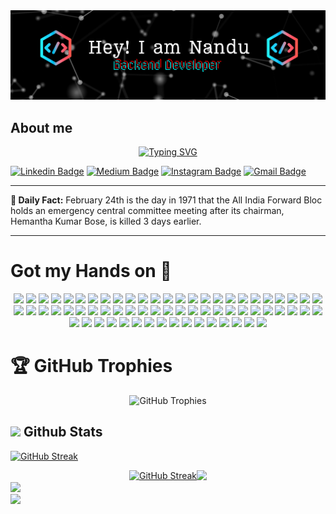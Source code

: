 
 <img src="https://github.com/nanda-kshr/nanda-kshr/blob/156b33c546a63eb0fa4250537783663b01c0f313/images/github_banner.png">

## **About me** 
<div style="display: flex; justify-content: center;">
 <a href="https://github.com/nanda-kshr">
    <img src="https://readme-typing-svg.herokuapp.com?font=Architects+Daughter&color=7AF79A&size=30&lines=Welcome+To+My+Page,;I+am+a+Student+from+India;Addicted+to+Programming;My+Keyboard+is+Broken,;So+I'll+Stop+Here+for+Now!" alt="Typing SVG">
  </a>
</div>



[![Linkedin Badge](https://img.shields.io/badge/-Linkdein-blue?style=flat&logo=Linkedin&logoColor=white&link=https://www.linkedin.com/in/jlim/)](https://www.linkedin.com/in/nandakishore-p-44a743151/)
[![Medium Badge](https://img.shields.io/badge/-Medium-000000?style=flat&labelColor=000000&logo=Medium&link=https://medium.com/@jessicalim)](https://medium.com/@nandakishorep)
[![Instagram Badge](https://img.shields.io/badge/-@nanda.kshr-purple?style=flat&logo=instagram&logoColor=white&link=https://instagram.com/_jessicaalim/)](https://instagram.com/nanda.kshr)
[![Gmail Badge](https://img.shields.io/badge/-nandakishorep212-c14438?style=flat&logo=Gmail&logoColor=white&link=mailto:jessicalim813@gmail.com)](mailto:nandakishorep212@gmail.com)



---

**<b>📌 Daily Fact:</b>** February 24th is the day in 1971 that the All India Forward Bloc holds an emergency central committee meeting after its chairman, Hemantha Kumar Bose, is killed 3 days earlier.

---

# Got my Hands on 🫳

<p align="center" style="border-bottom: none;">
 <img src="https://img.shields.io/badge/c-%2300599C.svg?style=for-the-badge&logo=c&logoColor=white" />
 <img src="https://img.shields.io/badge/c%23-%23239120.svg?style=for-the-badge&logo=csharp&logoColor=white" />
 <img src="https://img.shields.io/badge/c++-%2300599C.svg?style=for-the-badge&logo=c%2B%2B&logoColor=white" />
 <img src="https://img.shields.io/badge/css3-%231572B6.svg?style=for-the-badge&logo=css3&logoColor=white" />
 <img src="https://img.shields.io/badge/-GraphQL-E10098?style=for-the-badge&logo=graphql&logoColor=white" />
 <img src="https://img.shields.io/badge/html5-%23E34F26.svg?style=for-the-badge&logo=html5&logoColor=white" />
 <img src="https://img.shields.io/badge/java-%23ED8B00.svg?style=for-the-badge&logo=openjdk&logoColor=white" />
 <img src="https://img.shields.io/badge/javascript-%23323330.svg?style=for-the-badge&logo=javascript&logoColor=%23F7DF1E" />
 <img src="https://img.shields.io/badge/python-3670A0?style=for-the-badge&logo=python&logoColor=ffdd54" />
 <img src="https://img.shields.io/badge/Windows%20Terminal-%234D4D4D.svg?style=for-the-badge&logo=windows-terminal&logoColor=white" />
 <img src="https://img.shields.io/badge/PHP-777BB4?style=for-the-badge&logo=php&logoColor=white">
 <img src="https://img.shields.io/badge/Flask-000000?style=for-the-badge&logo=flask&logoColor=white">
 <img src="https://img.shields.io/badge/DJANGO-REST-ff1709?style=for-the-badge&logo=django&logoColor=white&color=ff1709&labelColor=gray" />
 <img src="https://img.shields.io/badge/FastAPI-005571?style=for-the-badge&logo=fastapi" />
 <img src="https://img.shields.io/badge/jquery-%230769AD.svg?style=for-the-badge&logo=jquery&logoColor=white" />
 <img src="https://img.shields.io/badge/opencv-%23white.svg?style=for-the-badge&logo=opencv&logoColor=white" />
 <img src="https://img.shields.io/badge/Socket.io-black?style=for-the-badge&logo=socket.io&badgeColor=010101" />
 <img src="https://img.shields.io/badge/firebase-a08021?style=for-the-badge&logo=firebase&logoColor=ffcd34"  />
 <img src="https://img.shields.io/badge/MariaDB-003545?style=for-the-badge&logo=mariadb&logoColor=white" />
 <img src="https://img.shields.io/badge/MongoDB-%234ea94b.svg?style=for-the-badge&logo=mongodb&logoColor=white" />
 <img src="https://img.shields.io/badge/sqlite-%2307405e.svg?style=for-the-badge&logo=sqlite&logoColor=white" />
 <img src="https://img.shields.io/badge/redis-%23DD0031.svg?style=for-the-badge&logo=redis&logoColor=white" />
 <img src="https://img.shields.io/badge/mysql-4479A1.svg?style=for-the-badge&logo=mysql&logoColor=white" />
 <img src="https://img.shields.io/badge/blender-%23F5792A.svg?style=for-the-badge&logo=blender&logoColor=white" />
 <img src="https://img.shields.io/badge/figma-%23F24E1E.svg?style=for-the-badge&logo=figma&logoColor=white" />
 <img src="https://img.shields.io/badge/Anaconda-%2344A833.svg?style=for-the-badge&logo=anaconda&logoColor=white"/>
 <img src="https://img.shields.io/badge/AlibabaCloud-%23FF6701.svg?style=for-the-badge&logo=alibabacloud&logoColor=white"/>
 <img src="https://img.shields.io/badge/AWS-%23FF9900.svg?style=for-the-badge&logo=amazon-aws&logoColor=white" />
 <img src="https://img.shields.io/badge/DigitalOcean-%230167ff.svg?style=for-the-badge&logo=digitalOcean&logoColor=white" />
 <img src="https://img.shields.io/badge/firebase-%23039BE5.svg?style=for-the-badge&logo=firebase" />
 <img src="https://img.shields.io/badge/heroku-%23430098.svg?style=for-the-badge&logo=heroku&logoColor=white" />
 <img src="https://img.shields.io/badge/linode-00A95C?style=for-the-badge&logo=linode&logoColor=white" />
 <img src="https://img.shields.io/badge/Oracle-F80000?style=for-the-badge&logo=oracle&logoColor=white" />
 <img src="https://img.shields.io/badge/Unity-100000?style=for-the-badge&logo=unity&logoColor=white">
 <img src="https://img.shields.io/badge/GODOT-%23FFFFFF.svg?style=for-the-badge&logo=godot-engine" />
 <img src="https://img.shields.io/badge/unrealengine-%23313131.svg?style=for-the-badge&logo=unrealengine&logoColor=white" />
 <img src="https://img.shields.io/badge/Replit-DD1200?style=for-the-badge&logo=Replit&logoColor=white" />
 <img src="https://img.shields.io/badge/Keras-%23D00000.svg?style=for-the-badge&logo=Keras&logoColor=white" />
 <img src="https://img.shields.io/badge/Matplotlib-%23ffffff.svg?style=for-the-badge&logo=Matplotlib&logoColor=black" />
 <img src="https://img.shields.io/badge/numpy-%23013243.svg?style=for-the-badge&logo=numpy&logoColor=white" />
 <img src="https://img.shields.io/badge/pandas-%23150458.svg?style=for-the-badge&logo=pandas&logoColor=white" />
 <img src="https://img.shields.io/badge/PyTorch-%23EE4C2C.svg?style=for-the-badge&logo=PyTorch&logoColor=white" />
 <img src="https://img.shields.io/badge/scikit--learn-%23F7931E.svg?style=for-the-badge&logo=scikit-learn&logoColor=white" />
 <img src="https://img.shields.io/badge/TensorFlow-%23FF6F00.svg?style=for-the-badge&logo=TensorFlow&logoColor=white" />
 <img src="https://img.shields.io/badge/SciPy-%230C55A5.svg?style=for-the-badge&logo=scipy&logoColor=%white" />
 <img src="https://img.shields.io/badge/Android-3DDC84?style=for-the-badge&logo=android&logoColor=white" />
 <img src="https://img.shields.io/badge/Arch%20Linux-1793D1?logo=arch-linux&logoColor=fff&style=for-the-badge" />
 <img src="https://img.shields.io/badge/Kali-268BEE?style=for-the-badge&logo=kalilinux&logoColor=white" />
 <img src="https://img.shields.io/badge/Linux-FCC624?style=for-the-badge&logo=linux&logoColor=black" />
 <img src="https://img.shields.io/badge/mac%20os-000000?style=for-the-badge&logo=macos&logoColor=F0F0F0" />
 <img src="https://img.shields.io/badge/Ubuntu-E95420?style=for-the-badge&logo=ubuntu&logoColor=white" />
 <img src="https://img.shields.io/badge/Windows-0078D6?style=for-the-badge&logo=windows&logoColor=white" />
 <img src="https://img.shields.io/badge/-Github_Actions-2088FF?style=flat-square&logo=github-actions&logoColor=white" />
 <img src="https://img.shields.io/badge/chatGPT-74aa9c?style=for-the-badge&logo=openai&logoColor=white"/>
 <img src="https://img.shields.io/badge/-Arduino-00979D?style=for-the-badge&logo=Arduino&logoColor=white" />
 <img src="https://img.shields.io/badge/cisco-%23049fd9.svg?style=for-the-badge&logo=cisco&logoColor=black" />
 <img src="https://img.shields.io/badge/Gradle-02303A.svg?style=for-the-badge&logo=Gradle&logoColor=white" />
 <img src="https://img.shields.io/badge/grafana-%23F46800.svg?style=for-the-badge&logo=grafana&logoColor=white" />
 <img src="https://img.shields.io/badge/Postman-FF6C37?style=for-the-badge&logo=postman&logoColor=white" />
 <img src="https://img.shields.io/badge/-RaspberryPi-C51A4A?style=for-the-badge&logo=Raspberry-Pi " />
 <img src="https://img.shields.io/badge/apache-%23D42029.svg?style=for-the-badge&logo=apache&logoColor=white" />
 <img src="https://img.shields.io/badge/gunicorn-%298729.svg?style=for-the-badge&logo=gunicorn&logoColor=white" />
 <img src="https://img.shields.io/badge/nginx-%23009639.svg?style=for-the-badge&logo=nginx&logoColor=white" />
 <img src="https://img.shields.io/badge/-selenium-%43B02A?style=for-the-badge&logo=selenium&logoColor=white" />
 <img src="https://img.shields.io/badge/bitbucket-%230047B3.svg?style=for-the-badge&logo=bitbucket&logoColor=white" />
 <img src="https://img.shields.io/badge/git-%23F05033.svg?style=for-the-badge&logo=git&logoColor=white" />
 </p>


# 🏆 GitHub Trophies
 <div style="display: flex; justify-content: center;">
   <img src="https://github-profile-trophy.vercel.app/?username=nanda-kshr&theme=juicyfresh&no-frame=true&no-bg=false&margin-w=4"alt="GitHub Trophies" />
 </div>

## <picture><img src="https://media.giphy.com/media/iY8CRBdQXODJSCERIr/giphy.gif" width="35"></picture> <b> Github Stats </b>

<a href="https://github.com/nanda-kshr"><img src="https://github-readme-streak-stats.herokuapp.com?user=nanda-kshr&theme=dracula&hide_border=true&border_radius=30&card_width=1000&card_height=200&fire=EB0000&stroke=17EB1A&currStreakNum=F6FF0A&sideNums=EBE769&excludeDaysLabel=60EAEB&border=3EFF35" alt="GitHub Streak" /></a>

 <div style="display: flex; justify-content: center;">
   <a href="https://github.com/nanda-kshr">
     <img src="https://github-readme-stats.vercel.app/api?username=nanda-kshr&show_icons=true&theme=dracula" alt="GitHub Streak" />
   </a>
   <a href="https://github.com/nanda-kshr">
     <img src="https://github-readme-stats.vercel.app/api/top-langs?username=nanda-kshr&layout=compact&langs_count=8&card_width=320&theme=dracula"/>
   </a>
 </div>
<a href="https://www.buymeacoffee.com/nanda_kshr"><img src="https://www.buymeacoffee.com/assets/img/custom_images/orange_img.png"></a>

<br>

<img src="https://user-images.githubusercontent.com/73097560/115834477-dbab4500-a447-11eb-908a-139a6edaec5c.gif">

